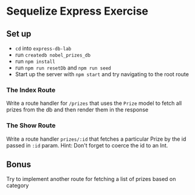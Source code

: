 # Sequelize Express Exercise

## Set up
- `cd` into `express-db-lab`
- run `createdb nobel_prizes_db`
- run `npm install`
- run `npm run resetDb` and `npm run seed`
- Start up the server with `npm start` and try navigating to the root route

### The Index Route

Write a route handler for `/prizes` that uses the `Prize` model to fetch all prizes from the db and then render them in the response

### The Show Route

Write a route handler `prizes/:id` that fetches a particular Prize by the id passed in `:id` param.  Hint: Don't forget to coerce the id to an Int.

## Bonus

Try to implement another route for fetching a list of prizes based on category
